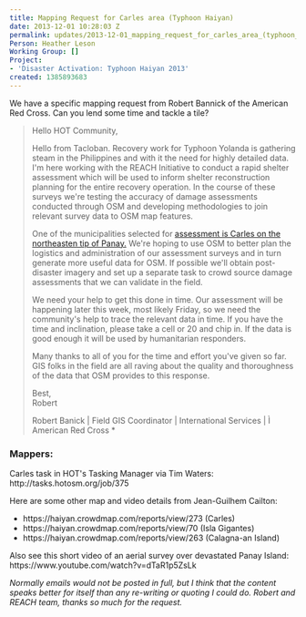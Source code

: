 ```yaml
---
title: Mapping Request for Carles area (Typhoon Haiyan)
date: 2013-12-01 10:28:03 Z
permalink: updates/2013-12-01_mapping_request_for_carles_area_(typhoon_haiyan)
Person: Heather Leson
Working Group: []
Project:
- 'Disaster Activation: Typhoon Haiyan 2013'
created: 1385893683
---
```


<p>We have a specific mapping request from Robert Bannick of the American Red Cross. Can you lend some time and tackle a tile?</p><blockquote><p>Hello HOT Community,</p><p>Hello from Tacloban. Recovery work for Typhoon Yolanda is gathering steam in the Philippines and with it the need for highly detailed data. I'm here working with the REACH Initiative to conduct a rapid shelter assessment which will be used to inform shelter reconstruction planning for the entire recovery operation. In the course of these surveys we're testing the accuracy of damage assessments conducted through OSM and developing methodologies to join relevant survey data to OSM map features.<!--break--></p><p>One of the municipalities selected for <a href="http://tasks.hotosm.org/job/375">assessment is Carles on the northeasten tip of Panay.</a> We're hoping to use OSM to better plan the logistics and administration of our assessment surveys and in turn generate more useful data for OSM. If possible we'll obtain post-disaster imagery and set up a separate task to crowd source damage assessments that we can validate in the field.</p><p>We need your help to get this done in time. Our assessment will be happening later this week, most likely Friday, so we need the community's help to trace the relevant data in time. If you have the time and inclination, please take a cell or 20 and chip in. If the data is good enough it will be used by humanitarian responders.</p><p>Many thanks to all of you for the time and effort you've given so far. GIS folks in the field are all raving about the quality and thoroughness of the data that OSM provides to this response.</p><p>Best, <br>Robert</p><p>Robert Banick | Field GIS Coordinator | International Services | Ì American Red Cross *</p></blockquote><h3>Mappers:</h3><p>Carles task in HOT's Tasking Manager via Tim Waters: http://tasks.hotosm.org/job/375</p><p>Here are some other map and video details from Jean-Guilhem Cailton:</p><ul><li>https://haiyan.crowdmap.com/reports/view/273 (Carles)</li><li>https://haiyan.crowdmap.com/reports/view/70 (Isla Gigantes)</li><li>https://haiyan.crowdmap.com/reports/view/263 (Calagna-an Island)</li></ul><p>Also see this short video of an aerial survey over devastated Panay Island: https://www.youtube.com/watch?v=dTaR1p5ZsLk</p><p><em>Normally emails would not be posted in full, but I think that the content speaks better for itself than any re-writing or quoting I could do. Robert and REACH team, thanks so much for the request. </em></p>
